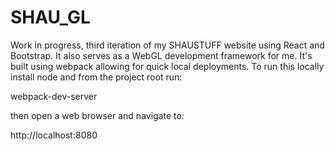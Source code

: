 # SHAU_GL
Work in progress, third iteration of my SHAUSTUFF website using React and Bootstrap. It also serves as a WebGL development framework for me. It's built using webpack allowing for quick local deployments. To run this locally install node and from the project root run:

webpack-dev-server

then open a web browser and navigate to:

http://localhost:8080

